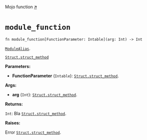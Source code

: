 Mojo function [🡭](https://github.com/mlange-42/modo/blob/main/test/src/mod.mojo)

# `module_function`

```mojo
fn module_function[FunctionParameter: Intable](arg: Int) -> Int
```

[`ModuleAlias`](_index.md#aliases).

[`Struct.struct_method`](Struct-.md#struct_method)

**Parameters:**

- **FunctionParameter** (`Intable`): [`Struct.struct_method`](Struct-.md#struct_method).

**Args:**

- **arg** (`Int`): [`Struct.struct_method`](Struct-.md#struct_method).

**Returns:**

`Int`: Bla [`Struct.struct_method`](Struct-.md#struct_method).

**Raises:**

Error [`Struct.struct_method`](Struct-.md#struct_method).

